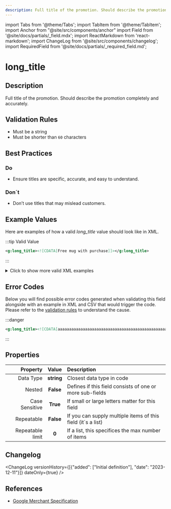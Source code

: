 ```yaml
---
description: Full title of the promotion. Should describe the promotion completely and accurately.
---
```


import Tabs from '@theme/Tabs';
import TabItem from '@theme/TabItem';
import Anchor from "@site/src/components/anchor"
import Field from '@site/docs/partials/_field.mdx';
import ReactMarkdown from 'react-markdown';
import ChangeLog from '@site/src/components/changelog';
import RequiredField from '@site/docs/partials/_required_field.md';

# long_title

<RequiredField/>

## Description

Full title of the promotion. Should describe the promotion completely and accurately.






## Validation Rules

- Must be a string
- Must be shorter than `60` characters


## Best Practices


### Do

- Ensure titles are specific, accurate, and easy to understand.



### Don´t

- Don’t use titles that may mislead customers.




## Example Values

Here are examples of how a valid *long_title* value  should look like in XML.

<Tabs>
  <TabItem value="valid_xml" label="XML" default>

:::tip Valid Value

```xml
<g:long_title><![CDATA[Free mug with purchase]]></g:long_title>
```

:::

<details>
  <summary>Click to show more valid XML examples</summary>
  <div>

```xml
<g:long_title><![CDATA[Free mug with purchase]]></g:long_title>
```


  </div>
</details>

 </TabItem>
</Tabs>

## Error Codes

Below you will find possible error codes generated when validating this field alongside with an example in XML and CSV that would trigger the code. Please refer to the [validation rules](#validation-rules) to understand the cause.

<Tabs>
  <TabItem value="invalid_xml" label="XML" default>

:::danger <Anchor id="validation_invalid_length" title="validation_invalid_length" />

```xml
<g:long_title><![CDATA[aaaaaaaaaaaaaaaaaaaaaaaaaaaaaaaaaaaaaaaaaaaaaaaaaaaaaaaaaaaaa (more than 60 characters value)]]></g:long_title>
```

:::


 </TabItem>
</Tabs>

## Properties

|     **Property** |         **Value**          | **Description**                                              |
|-----------------:|:--------------------------:|:-------------------------------------------------------------|
|        Data Type |    **string**     | Closest data type in code                                    |
|           Nested |      **False**      | Defines if this field consists of one or more sub-fields     |
|   Case Sensitive |  **True**  | If small or large letters matter for this field              |
|       Repeatable |    **False**    | If you can supply multiple items of this field (it´s a list) |
| Repeatable limit | **0** | If a list, this specifices the max number of items           |

## Changelog
<ChangeLog versionHistory={[{"added": ["Initial definition"], "date": "2023-12-11"}]} dateOnly={true} />

## References
- [Google Merchant Specification](https://support.google.com/merchants/answer/13838102)
